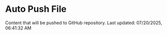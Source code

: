 # Auto Push File

Content that will be pushed to GitHub repository.
Last updated: 07/20/2025, 06:41:32 AM